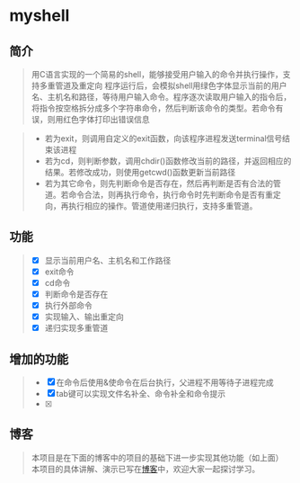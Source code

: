 # myshell

## 简介

>用C语言实现的一个简易的shell，能够接受用户输入的命令并执行操作，支持多重管道及重定向 
>程序运行后，会模拟shell用绿色字体显示当前的用户名、主机名和路径，等待用户输入命令。程序逐次读取用户输入的指令后，将指令按空格拆分成多个字符串命令，然后判断该命令的类型。若命令有误，则用红色字体打印出错误信息

>* 若为exit，则调用自定义的exit函数，向该程序进程发送terminal信号结束该进程
>* 若为cd，则判断参数，调用chdir()函数修改当前的路径，并返回相应的结果。若修改成功，则使用getcwd()函数更新当前路径
>* 若为其它命令，则先判断命令是否存在，然后再判断是否有合法的管道。若命令合法，则再执行命令，执行命令时先判断命令是否有重定向，再执行相应的操作。管道使用递归执行，支持多重管道。

## 功能

>- [x] 显示当前用户名、主机名和工作路径
>- [x] exit命令
>- [x] cd命令
>- [x] 判断命令是否存在
>- [x] 执行外部命令
>- [x] 实现输入、输出重定向
>- [x] 递归实现多重管道

## 增加的功能

>- [x] 在命令后使用&使命令在后台执行，父进程不用等待子进程完成
>- [x] tab键可以实现文件名补全、命令补全和命令提示
>- [x] 

## 博客
> 本项目是在下面的博客中的项目的基础下进一步实现其他功能（如上面） 
> 本项目的具体讲解、演示已写在[博客](https://blog.csdn.net/feng964497595/article/details/80297318)中，欢迎大家一起探讨学习。
